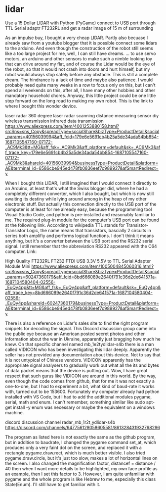 # lidar
Use a 15 Dollar LIDAR with Python (PyGame) connect to USB port  through TTL Serial adaptr FT232RL and get a radar image of 15 m of surrounding

As an impulse buy, I bought a very cheap LIDAR. Partly also becuase I already saw from a youtube blogger that it is possible connect some lidars to the arduino. And even though the construction of the robot still seems like a too large project for me, well, I can still have dreams. ... to use servo motors, an arduino and other sensors to make such a nimble looking toy that can drive around my flat, and of course the Lidar would be the eye of the robot, so that it would not crash into doors and hurt himself, but my robot would always stop safely before any obstacle. This is still a complete dream. The hindrance is a lack of time and maybe also patience. I would probably need quite many weeks in a row to focus only on this, but I can't spend all weekends on this, after all, I have many other hobbies and other mandatory household chores. Anyway, this little project could be one little step forward on the long road to making my own robot. This is the link to where I bought this wonder device.

laser radar 360 degree laser radar scanning distance measuring sensor diy wireless transmission infrared data transmission
https://www.aliexpress.com/item/4001253880158.html?srcSns=sns_Copy&spreadType=socialShare&bizType=ProductDetail&social_params=40156039994&aff_fcid=179e6e5691cb4b25a5de34ada54bb854-1687105547160-07172-_AC9Mk3&tt=MG&aff_fsk=_AC9Mk3&aff_platform=default&sk=_AC9Mk3&aff_trace_key=179e6e5691cb4b25a5de34ada54bb854-1687105547160-07172-_AC9Mk3&shareId=40156039994&businessType=ProductDetail&platform=AE&terminal_id=6586cbe945ed478fb0836eef7c989927&afSmartRedirect=y

When I bought this LIDAR, I still imagined that I would connect it directly to an Arduino, at least that's what the Swiss blogger did, where he had a completely different converter, which I also bought, but which is now still awaiting its destiny while lying around among in the heap of my other electronic stuff. But actually this connection directly to the USB port of the computer is at least for me already easy, because the programming tool Visual Studio Code, and python is pre-installed and reasonably familiar to me. The required plug-in module for the computer's USB port can be found at the following link. According to wikipedia TTL stands for Transistor-Transistor Logic, the name means that transistors, bascially 2 circuits in series both amplifiy and performs logical functions. I don't think it means anything, but it's a converter between the USB port and the RS232 serial signal. I still remember that the abbreviation RS232 appeared with the C64 computer. Link:


High Quality FT232RL FT232 FTDI USB 3.3V 5.5V to TTL Serial Adapter Module Mini
https://www.aliexpress.com/item/1005004845060316.html?srcSns=sns_Copy&spreadType=socialShare&bizType=ProductDetail&social_params=60247360179&aff_fcid=8bd666089e2640f791c36d2de641571a-1687104580404-02556-_EuQy4pp&tt=MG&aff_fsk=_EuQy4pp&aff_platform=default&sk=_EuQy4pp&aff_trace_key=8bd666089e2640f791c36d2de641571a-1687104580404-02556-_EuQy4pp&shareId=60247360179&businessType=ProductDetail&platform=AE&terminal_id=6586cbe945ed478fb0836eef7c989927&afSmartRedirect=y

There is also a reference on Lidar's sales site to find the right program snippets for decoding the signal. This Discord discussion group came into the public eye because an American posted secret photos and other information about the war in Ukraine, apparently just bragging how much he knew. On that specific channel named mb_1e2tydlidar-s4b there is a man called VIDICON who has been investigating this lidar deeply. Apparently the seller has not provided any documentation about this device. Not to say that it is not untypical of Chinese vendors. VIDICON apparently has the appropriate signal analysers to gradually work out what all the its and bytes of data packet means that the device is putting out. Wow, I have great respect that such gurus like VIDICON are around in this world. By the way, even though the code comes from github, that for me it was not exactly a one-to-one, but I had to experiment a bit, what kind of baud-rate it works with, turned out to be 153600. Fortunately my computer already had python installed with VS Code, but I had to add the additional modules pygame, serial, math and enum. I can't remember, something similar like sudo apt-get install -y enum was necessary or maybe the equivalent on a windows machine.


discord discussion channel radar_mb_1r2t_ydlidar-s4b
https://discord.com/channels/647756128058605581/861328431932768296


The program as listed here is not exactly the same as the github program, but in addition to baudrate, I changed the pygame command set_at, which produces only a very faint dot on the screen, and replaced it with a rectangle pygame.draw.rect, which is much better visible. I also tried pygame.draw.circle, but it's just too slow, makes a lot of horizontal lines on the screen. I also changed the magnification factor, distancef = distance / 40 then when I want more details to be highlighted, my own face profile as an example, then I set this factor to 3. However, I am quite unfamiliar with pygame and the whole program is like Hebrew to me, especially this class State(Enum). I'll still have to get familiar with it.
